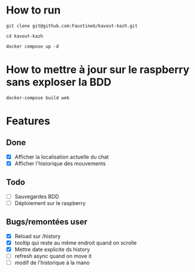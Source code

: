 # How to run

`git clone git@github.com:FaustineG/kavout-kazh.git`

`cd kavout-kazh`

`docker compose up -d`

# How to mettre à jour sur le raspberry sans exploser la BDD

`docker-compose build web`

# Features

## Done

- [x] Afficher la localisation actuelle du chat
- [x] Afficher l'historique des mouvements

## Todo

- [ ] Sauvegardes BDD
- [ ] Déploiement sur le raspberry

## Bugs/remontées user

- [x] Reload sur /history
- [x] tooltip qui reste au même endroit quand on scrolle
- [x] Mettre date explicite ds history
- [ ] refresh async quand on move it
- [ ] modif de l'historique à la mano
